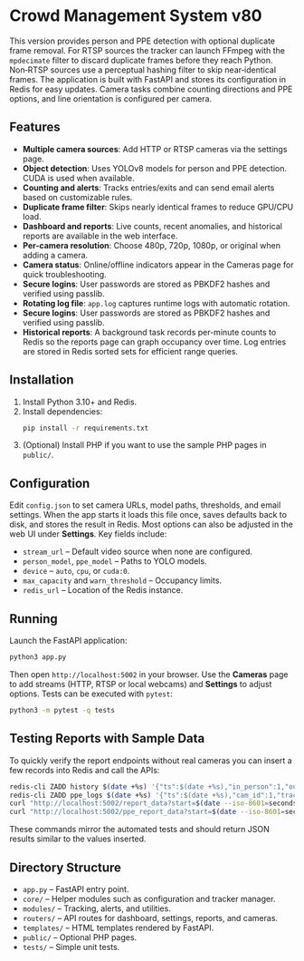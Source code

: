 # Crowd Management System v80

This version provides person and PPE detection with optional duplicate frame removal. For RTSP sources the tracker can launch FFmpeg with the `mpdecimate` filter to discard duplicate frames before they reach Python. Non‑RTSP sources use a perceptual hashing filter to skip near‑identical frames. The application is built with FastAPI and stores its configuration in Redis for easy updates. Camera tasks combine counting directions and PPE options, and line orientation is configured per camera.

## Features
- **Multiple camera sources**: Add HTTP or RTSP cameras via the settings page.
- **Object detection**: Uses YOLOv8 models for person and PPE detection. CUDA is used when available.
- **Counting and alerts**: Tracks entries/exits and can send email alerts based on customizable rules.
- **Duplicate frame filter**: Skips nearly identical frames to reduce GPU/CPU load.
- **Dashboard and reports**: Live counts, recent anomalies, and historical reports are available in the web interface.
- **Per-camera resolution**: Choose 480p, 720p, 1080p, or original when adding a camera.
- **Camera status**: Online/offline indicators appear in the Cameras page for quick troubleshooting.
- **Secure logins**: User passwords are stored as PBKDF2 hashes and verified using passlib.
- **Rotating log file**: `app.log` captures runtime logs with automatic rotation.
- **Secure logins**: User passwords are stored as PBKDF2 hashes and verified using passlib.
- **Historical reports**: A background task records per-minute counts to Redis so
  the reports page can graph occupancy over time. Log entries are stored in Redis
  sorted sets for efficient range queries.

## Installation
1. Install Python 3.10+ and Redis.
2. Install dependencies:
   ```bash
   pip install -r requirements.txt
   ```
3. (Optional) Install PHP if you want to use the sample PHP pages in `public/`.

## Configuration
Edit `config.json` to set camera URLs, model paths, thresholds, and email settings. When the app starts it loads this file once, saves defaults back to disk, and stores the result in Redis. Most options can also be adjusted in the web UI under **Settings**. Key fields include:

- `stream_url` – Default video source when none are configured.
- `person_model`, `ppe_model` – Paths to YOLO models.
- `device` – `auto`, `cpu`, or `cuda:0`.
- `max_capacity` and `warn_threshold` – Occupancy limits.
- `redis_url` – Location of the Redis instance.

## Running
Launch the FastAPI application:
```bash
python3 app.py
```
Then open `http://localhost:5002` in your browser. Use the **Cameras** page to add streams (HTTP, RTSP or local webcams) and **Settings** to adjust options.
Tests can be executed with `pytest`:
```bash
python3 -m pytest -q tests
```

## Testing Reports with Sample Data
To quickly verify the report endpoints without real cameras you can insert a few
records into Redis and call the APIs:

```bash
redis-cli ZADD history $(date +%s) '{"ts":$(date +%s),"in_person":1,"out_person":0}'
redis-cli ZADD ppe_logs $(date +%s) '{"ts":$(date +%s),"cam_id":1,"track_id":2,"status":"no_helmet","conf":0.9,"color":"","path":"snap.jpg"}'
curl "http://localhost:5002/report_data?start=$(date --iso-8601=seconds -d '-5 minutes')&end=$(date --iso-8601=seconds)&view=graph"
curl "http://localhost:5002/ppe_report_data?start=$(date --iso-8601=seconds -d '-5 minutes')&end=$(date --iso-8601=seconds)&status=no_helmet"
```

These commands mirror the automated tests and should return JSON results similar
to the values inserted.

## Directory Structure
- `app.py` – FastAPI entry point.
- `core/` – Helper modules such as configuration and tracker manager.
- `modules/` – Tracking, alerts, and utilities.
- `routers/` – API routes for dashboard, settings, reports, and cameras.
- `templates/` – HTML templates rendered by FastAPI.
- `public/` – Optional PHP pages.
- `tests/` – Simple unit tests.

